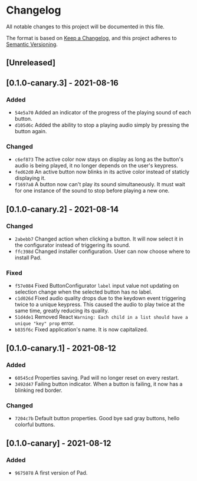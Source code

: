 # Changelog
All notable changes to this project will be documented in this file.

The format is based on [Keep a Changelog](https://keepachangelog.com/en/1.0.0/),
and this project adheres to [Semantic Versioning](https://semver.org/spec/v2.0.0.html).

## [Unreleased]
## [0.1.0-canary.3] - 2021-08-16
### Added
 - `54e5a70` Added an indicator of the progress of the playing sound of each button.
 - `d105d6c` Added the ability to stop a playing audio simply by pressing the button again.
### Changed
 - `c6ef873` The active color now stays on display as long as the button's audio is being played, it no longer depends on the user's keypress.
 - `fed62d0` An active button now blinks in its active color instead of staticly displaying it.
 - `f1697a8` A button now can't play its sound simultaneously. It must wait for one instance of the sound to stop before playing a new one.
## [0.1.0-canary.2] - 2021-08-14
### Changed
 - `2abebb7` Changed action when clicking a button. It will now select it in the configurator instead of triggering its sound.
 - `ffc398d` Changed installer configuration. User can now choose where to install Pad.
### Fixed
 - `f57e084` Fixed ButtonConfigurator `label` input value not updating on selection change when the selected button has no label.
 - `c1d026d` Fixed audio quality drops due to the keydown event triggering twice to a unique keypress. This caused the audio to play twice at the same time, greatly reducing its quality.
 - `51d4de1` Removed React `Warning: Each child in a list should have a unique "key" prop` error. 
 - `b835f6c` Fixed application's name. It is now capitalized.
## [0.1.0-canary.1] - 2021-08-12
### Added
 - `60545cd` Properties saving. Pad will no longer reset on every restart.
 - `3492d47` Failing button indicator. When a button is failing, it now has a blinking red border.
### Changed
 - `7204c7b` Default button properties. Good bye sad gray buttons, hello colorful buttons.
## [0.1.0-canary] - 2021-08-12
### Added
 - `9675078` A first version of Pad.